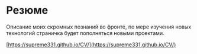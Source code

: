 # Резюме
Описание моих скромных познаний во фронте, по мере изучения новых технологий страничка будет пополняться новыми проектами.

[https://supreme331.github.io/CV/](https://supreme331.github.io/CV/)
